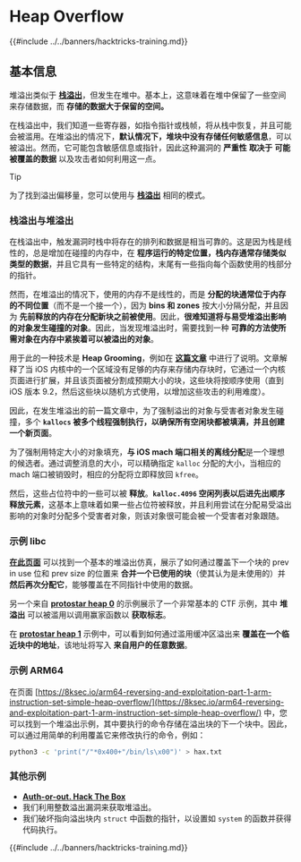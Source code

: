 # Heap Overflow

{{#include ../../banners/hacktricks-training.md}}

## 基本信息

堆溢出类似于 [**栈溢出**](../stack-overflow/)，但发生在堆中。基本上，这意味着在堆中保留了一些空间来存储数据，而 **存储的数据大于保留的空间。**

在栈溢出中，我们知道一些寄存器，如指令指针或栈帧，将从栈中恢复，并且可能会被滥用。在堆溢出的情况下，**默认情况下，堆块中没有存储任何敏感信息**，可以被溢出。然而，它可能包含敏感信息或指针，因此这种漏洞的 **严重性** **取决于** **可能被覆盖的数据** 以及攻击者如何利用这一点。

> [!TIP]
> 为了找到溢出偏移量，您可以使用与 [**栈溢出**](../stack-overflow/index.html#finding-stack-overflows-offsets) 相同的模式。

### 栈溢出与堆溢出

在栈溢出中，触发漏洞时栈中将存在的排列和数据是相当可靠的。这是因为栈是线性的，总是增加在碰撞的内存中，在 **程序运行的特定位置，栈内存通常存储类似类型的数据**，并且它具有一些特定的结构，末尾有一些指向每个函数使用的栈部分的指针。

然而，在堆溢出的情况下，使用的内存不是线性的，而是 **分配的块通常位于内存的不同位置**（而不是一个接一个），因为 **bins 和 zones** 按大小分隔分配，并且因为 **先前释放的内存在分配新块之前被使用**。因此，**很难知道将与易受堆溢出影响的对象发生碰撞的对象**。因此，当发现堆溢出时，需要找到一种 **可靠的方法使所需对象在内存中紧挨着可以被溢出的对象**。

用于此的一种技术是 **Heap Grooming**，例如在 [**这篇文章**](https://azeria-labs.com/grooming-the-ios-kernel-heap/) 中进行了说明。文章解释了当 iOS 内核中的一个区域没有足够的内存来存储内存块时，它通过一个内核页面进行扩展，并且该页面被分割成预期大小的块，这些块将按顺序使用（直到 iOS 版本 9.2，然后这些块以随机方式使用，以增加这些攻击的利用难度）。

因此，在发生堆溢出的前一篇文章中，为了强制溢出的对象与受害者对象发生碰撞，多个 **`kallocs` 被多个线程强制执行，以确保所有空闲块都被填满，并且创建一个新页面**。

为了强制用特定大小的对象填充，**与 iOS mach 端口相关的离线分配**是一个理想的候选者。通过调整消息的大小，可以精确指定 `kalloc` 分配的大小，当相应的 mach 端口被销毁时，相应的分配将立即释放回 `kfree`。

然后，这些占位符中的一些可以被 **释放**。**`kalloc.4096` 空闲列表以后进先出顺序释放元素**，这基本上意味着如果一些占位符被释放，并且利用尝试在分配易受溢出影响的对象时分配多个受害者对象，则该对象很可能会被一个受害者对象跟随。

### 示例 libc

[**在此页面**](https://guyinatuxedo.github.io/27-edit_free_chunk/heap_consolidation_explanation/index.html) 可以找到一个基本的堆溢出仿真，展示了如何通过覆盖下一个块的 prev in use 位和 prev size 的位置来 **合并一个已使用的块**（使其认为是未使用的）并 **然后再次分配它**，能够覆盖在不同指针中使用的数据。

另一个来自 [**protostar heap 0**](https://guyinatuxedo.github.io/24-heap_overflow/protostar_heap0/index.html) 的示例展示了一个非常基本的 CTF 示例，其中 **堆溢出** 可以被滥用以调用赢家函数以 **获取标志**。

在 [**protostar heap 1**](https://guyinatuxedo.github.io/24-heap_overflow/protostar_heap1/index.html) 示例中，可以看到如何通过滥用缓冲区溢出来 **覆盖在一个临近块中的地址**，该地址将写入 **来自用户的任意数据**。

### 示例 ARM64

在页面 [https://8ksec.io/arm64-reversing-and-exploitation-part-1-arm-instruction-set-simple-heap-overflow/](https://8ksec.io/arm64-reversing-and-exploitation-part-1-arm-instruction-set-simple-heap-overflow/) 中，您可以找到一个堆溢出示例，其中要执行的命令存储在溢出块的下一个块中。因此，可以通过用简单的利用覆盖它来修改执行的命令，例如：
```bash
python3 -c 'print("/"*0x400+"/bin/ls\x00")' > hax.txt
```
### 其他示例

- [**Auth-or-out. Hack The Box**](https://7rocky.github.io/en/ctf/htb-challenges/pwn/auth-or-out/)
- 我们利用整数溢出漏洞来获取堆溢出。
- 我们破坏指向溢出块内 `struct` 中函数的指针，以设置如 `system` 的函数并获得代码执行。

{{#include ../../banners/hacktricks-training.md}}

